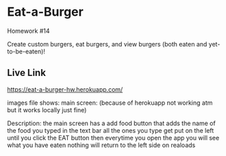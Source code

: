 # Eat-a-Burger
Homework #14

Create custom burgers, eat burgers, and view burgers (both eaten and yet-to-be-eaten)!

## Live Link
https://eat-a-burger-hw.herokuapp.com/

images file shows:
main screen: (because of herokuapp not working atm but it works locally just fine)

Description:
the main screen has a add food button that adds the name of the food you typed in the text bar
all the ones you type get put on the left until you click the EAT button
then everytime you open the app you will see what you have eaten nothing will return to the left side on realoads


